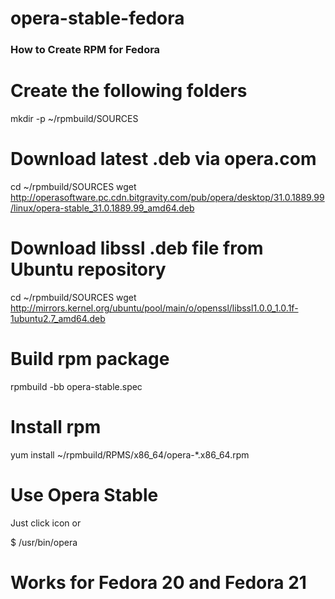 opera-stable-fedora
======================
### How to Create RPM for Fedora

# Create the following folders
mkdir -p ~/rpmbuild/SOURCES

# Download latest .deb via opera.com
cd ~/rpmbuild/SOURCES
wget http://operasoftware.pc.cdn.bitgravity.com/pub/opera/desktop/31.0.1889.99/linux/opera-stable_31.0.1889.99_amd64.deb 

# Download libssl .deb file from Ubuntu repository
cd ~/rpmbuild/SOURCES
wget http://mirrors.kernel.org/ubuntu/pool/main/o/openssl/libssl1.0.0_1.0.1f-1ubuntu2.7_amd64.deb

# Build rpm package
rpmbuild -bb opera-stable.spec

# Install rpm
yum install ~/rpmbuild/RPMS/x86_64/opera-*.x86_64.rpm

# Use Opera Stable
Just click icon or

$ /usr/bin/opera

# Works for Fedora 20 and Fedora 21

